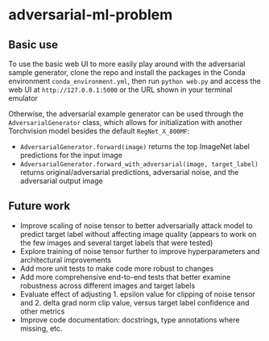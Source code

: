 # adversarial-ml-problem

## Basic use

To use the basic web UI to more easily play around with the adversarial sample generator, clone the repo and install the packages in the Conda environment `conda_environment.yml`, then run `python web.py` and access the web UI at `http://127.0.0.1:5000` or the URL shown in your terminal emulator

Otherwise, the adversarial example generator can be used through the `AdversarialGenerator` class, which allows for initialization with another Torchvision model besides the default `RegNet_X_800MF`:

- `AdversarialGenerator.forward(image)` returns the top ImageNet label predictions for the input image
- `AdversarialGenerator.forward_with_adversarial(image, target_label)` returns original/adversarial predictions, adversarial noise, and the adversarial output image

## Future work

- Improve scaling of noise tensor to better adversarially attack model to predict target label without affecting image quality (appears to work on the few images and several target labels that were tested)
- Explore training of noise tensor further to improve hyperparameters and architectural improvements
- Add more unit tests to make code more robust to changes
- Add more comprehensive end-to-end tests that better examine robustness across different images and target labels
- Evaluate effect of adjusting 1. epsilon value for clipping of noise tensor and 2. delta grad norm clip value, versus target label confidence and other metrics
- Improve code documentation: docstrings, type annotations where missing, etc.
